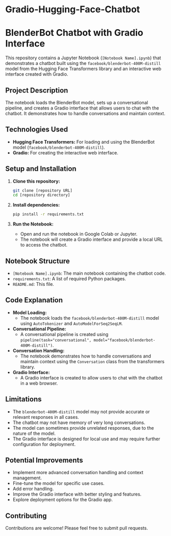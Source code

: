# Gradio-Hugging-Face-Chatbot
# BlenderBot Chatbot with Gradio Interface

This repository contains a Jupyter Notebook (`[Notebook Name].ipynb`) that demonstrates a chatbot built using the `facebook/blenderbot-400M-distill` model from the Hugging Face Transformers library and an interactive web interface created with Gradio.

## Project Description

The notebook loads the BlenderBot model, sets up a conversational pipeline, and creates a Gradio interface that allows users to chat with the chatbot. It demonstrates how to handle conversations and maintain context.

## Technologies Used

* **Hugging Face Transformers:** For loading and using the BlenderBot model (`facebook/blenderbot-400M-distill`).
* **Gradio:** For creating the interactive web interface.

## Setup and Installation

1.  **Clone this repository:**

    ```bash
    git clone [repository URL]
    cd [repository directory]
    ```

2.  **Install dependencies:**

    ```bash
    pip install -r requirements.txt
    ```

3.  **Run the Notebook:**

    * Open and run the notebook in Google Colab or Jupyter.
    * The notebook will create a Gradio interface and provide a local URL to access the chatbot.

## Notebook Structure

* `[Notebook Name].ipynb`: The main notebook containing the chatbot code.
* `requirements.txt`: A list of required Python packages.
* `README.md`: This file.

## Code Explanation

* **Model Loading:**
    * The notebook loads the `facebook/blenderbot-400M-distill` model using `AutoTokenizer` and `AutoModelForSeq2SeqLM`.
* **Conversational Pipeline:**
    * A conversational pipeline is created using `pipeline(task="conversational", model="facebook/blenderbot-400M-distill")`.
* **Conversation Handling:**
    * The notebook demonstrates how to handle conversations and maintain context using the `Conversation` class from the transformers library.
* **Gradio Interface:**
    * A Gradio interface is created to allow users to chat with the chatbot in a web browser.

## Limitations

* The `blenderbot-400M-distill` model may not provide accurate or relevant responses in all cases.
* The chatbot may not have memory of very long conversations.
* The model can sometimes provide unrelated responses, due to the nature of the model.
* The Gradio interface is designed for local use and may require further configuration for deployment.

## Potential Improvements

* Implement more advanced conversation handling and context management.
* Fine-tune the model for specific use cases.
* Add error handling.
* Improve the Gradio interface with better styling and features.
* Explore deployment options for the Gradio app.

## Contributing

Contributions are welcome! Please feel free to submit pull requests.

